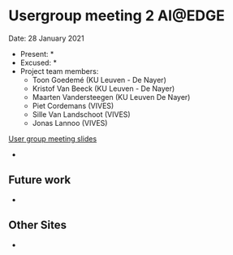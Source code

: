 # Usergroup meeting 2 AI@EDGE

Date: 28 January 2021

* Present:
  * 
* Excused:
  * 
* Project team members:
  * Toon Goedemé (KU Leuven - De Nayer)
  * Kristof Van Beeck (KU Leuven - De Nayer)
  * Maarten Vandersteegen (KU Leuven De Nayer)
  * Piet Cordemans (VIVES)
  * Sille Van Landschoot (VIVES)
  * Jonas Lannoo (VIVES)

[User group meeting slides](https://www.slideshare.net/secret/1yjvtAEqm5huRy)

* 

## Future work

* 

## Other Sites

* 
